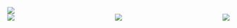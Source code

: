 <img src="https://profile-cards-git-master.jamespatrickgill.vercel.app/api/getMainCard" />
<div style="display: flex; justify-content: space-between;" >
<img src="https://profile-cards-git-master.jamespatrickgill.vercel.app/api/getPortfolioCard" />
<img src="https://profile-cards-git-master.jamespatrickgill.vercel.app/api/getPortfolioCard" />
<img src="https://profile-cards-git-master.jamespatrickgill.vercel.app/api/getPortfolioCard" />
</div>
